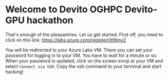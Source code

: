 # Welcome to Devito OGHPC Devito-GPU hackathon


That's enough of the pleasantries. Let us get started. 
First off, you need to click on this link:
https://labs.azure.com/register/jltt9mv2

You will be redirected to your Azure Labs VM.
There you can set your password for logging in to your VM.
You have to wait for a minute or so.
When your password is updated, click on the screen emoji at your VM and select
`Connect via SSH`. Copy the ssh command to your terminal
and start hacking!
